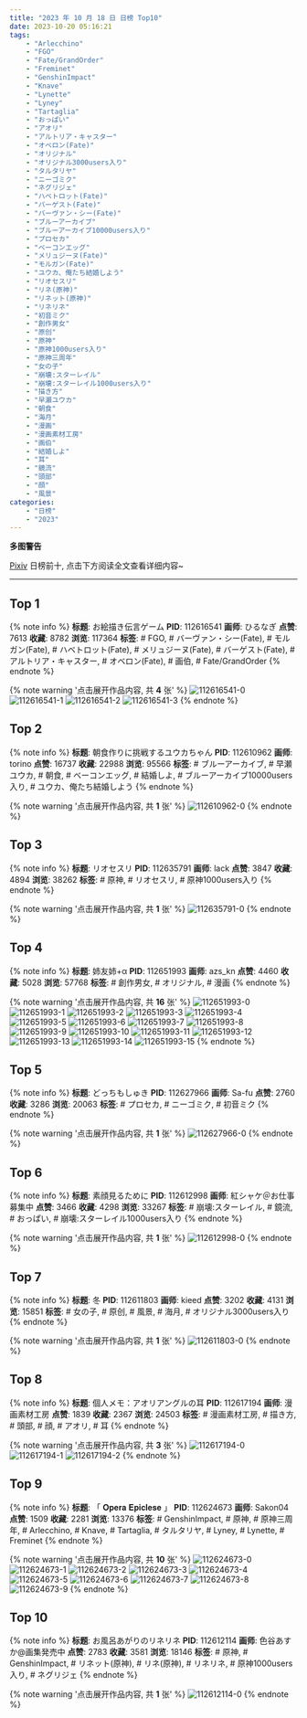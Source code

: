 ```yaml
---
title: "2023 年 10 月 18 日 日榜 Top10"
date: 2023-10-20 05:16:21
tags:
    - "Arlecchino"
    - "FGO"
    - "Fate/GrandOrder"
    - "Freminet"
    - "GenshinImpact"
    - "Knave"
    - "Lynette"
    - "Lyney"
    - "Tartaglia"
    - "おっぱい"
    - "アオリ"
    - "アルトリア・キャスター"
    - "オベロン(Fate)"
    - "オリジナル"
    - "オリジナル3000users入り"
    - "タルタリヤ"
    - "ニーゴミク"
    - "ネグリジェ"
    - "ハベトロット(Fate)"
    - "バーゲスト(Fate)"
    - "バーヴァン・シー(Fate)"
    - "ブルーアーカイブ"
    - "ブルーアーカイブ10000users入り"
    - "プロセカ"
    - "ベーコンエッグ"
    - "メリュジーヌ(Fate)"
    - "モルガン(Fate)"
    - "ユウカ、俺たち結婚しよう"
    - "リオセスリ"
    - "リネ(原神)"
    - "リネット(原神)"
    - "リネリネ"
    - "初音ミク"
    - "創作男女"
    - "原创"
    - "原神"
    - "原神1000users入り"
    - "原神三周年"
    - "女の子"
    - "崩壊:スターレイル"
    - "崩壊:スターレイル1000users入り"
    - "描き方"
    - "早瀬ユウカ"
    - "朝食"
    - "海月"
    - "漫画"
    - "漫画素材工房"
    - "画伯"
    - "結婚しよ"
    - "耳"
    - "鏡流"
    - "頭部"
    - "顔"
    - "風景"
categories:
    - "日榜"
    - "2023"
---
```


<i class="fa fa-triangle-exclamation"></i>**多图警告**<i class="fa fa-triangle-exclamation"></i>

[Pixiv](https://www.pixiv.net/) 日榜前十, 点击下方阅读全文查看详细内容~

<!-- more -->

---

## Top 1

{% note info %}
**标题**: お絵描き伝言ゲーム
**PID**: 112616541 **画师**: ひるなぎ
**点赞**: 7613 **收藏**: 8782 **浏览**: 117364
**标签**: # FGO, # バーヴァン・シー(Fate), # モルガン(Fate), # ハベトロット(Fate), # メリュジーヌ(Fate), # バーゲスト(Fate), # アルトリア・キャスター, # オベロン(Fate), # 画伯, # Fate/GrandOrder
{% endnote %}

{% note warning '点击展开作品内容, 共 **4** 张' %}
![112616541-0](https://i.pixiv.re/img-original/img/2023/10/17/06/00/08/112616541_p0.jpg)
![112616541-1](https://i.pixiv.re/img-original/img/2023/10/17/06/00/08/112616541_p1.jpg)
![112616541-2](https://i.pixiv.re/img-original/img/2023/10/17/06/00/08/112616541_p2.jpg)
![112616541-3](https://i.pixiv.re/img-original/img/2023/10/17/06/00/08/112616541_p3.jpg)
{% endnote %}

## Top 2

{% note info %}
**标题**: 朝食作りに挑戦するユウカちゃん
**PID**: 112610962 **画师**: torino
**点赞**: 16737 **收藏**: 22988 **浏览**: 95566
**标签**: # ブルーアーカイブ, # 早瀬ユウカ, # 朝食, # ベーコンエッグ, # 結婚しよ, # ブルーアーカイブ10000users入り, # ユウカ、俺たち結婚しよう
{% endnote %}

{% note warning '点击展开作品内容, 共 **1** 张' %}
![112610962-0](https://i.pixiv.re/img-original/img/2023/10/17/00/00/19/112610962_p0.jpg)
{% endnote %}

## Top 3

{% note info %}
**标题**: リオセスリ
**PID**: 112635791 **画师**: lack
**点赞**: 3847 **收藏**: 4894 **浏览**: 38262
**标签**: # 原神, # リオセスリ, # 原神1000users入り
{% endnote %}

{% note warning '点击展开作品内容, 共 **1** 张' %}
![112635791-0](https://i.pixiv.re/img-original/img/2023/10/18/00/00/39/112635791_p0.jpg)
{% endnote %}

## Top 4

{% note info %}
**标题**: 姉友姉+α
**PID**: 112651993 **画师**: azs_kn
**点赞**: 4460 **收藏**: 5028 **浏览**: 57768
**标签**: # 創作男女, # オリジナル, # 漫画
{% endnote %}

{% note warning '点击展开作品内容, 共 **16** 张' %}
![112651993-0](https://i.pixiv.re/img-original/img/2023/10/18/18/46/50/112651993_p0.jpg)
![112651993-1](https://i.pixiv.re/img-original/img/2023/10/18/18/46/50/112651993_p1.jpg)
![112651993-2](https://i.pixiv.re/img-original/img/2023/10/18/18/46/50/112651993_p2.jpg)
![112651993-3](https://i.pixiv.re/img-original/img/2023/10/18/18/46/50/112651993_p3.jpg)
![112651993-4](https://i.pixiv.re/img-original/img/2023/10/18/18/46/50/112651993_p4.jpg)
![112651993-5](https://i.pixiv.re/img-original/img/2023/10/18/18/46/50/112651993_p5.jpg)
![112651993-6](https://i.pixiv.re/img-original/img/2023/10/18/18/46/50/112651993_p6.jpg)
![112651993-7](https://i.pixiv.re/img-original/img/2023/10/18/18/46/50/112651993_p7.jpg)
![112651993-8](https://i.pixiv.re/img-original/img/2023/10/18/18/46/50/112651993_p8.jpg)
![112651993-9](https://i.pixiv.re/img-original/img/2023/10/18/18/46/50/112651993_p9.jpg)
![112651993-10](https://i.pixiv.re/img-original/img/2023/10/18/18/46/50/112651993_p10.jpg)
![112651993-11](https://i.pixiv.re/img-original/img/2023/10/18/18/46/50/112651993_p11.jpg)
![112651993-12](https://i.pixiv.re/img-original/img/2023/10/18/18/46/50/112651993_p12.jpg)
![112651993-13](https://i.pixiv.re/img-original/img/2023/10/18/18/46/50/112651993_p13.jpg)
![112651993-14](https://i.pixiv.re/img-original/img/2023/10/18/18/46/50/112651993_p14.jpg)
![112651993-15](https://i.pixiv.re/img-original/img/2023/10/18/18/46/50/112651993_p15.jpg)
{% endnote %}

## Top 5

{% note info %}
**标题**: どっちもしゅき
**PID**: 112627966 **画师**: Sa-fu
**点赞**: 2760 **收藏**: 3286 **浏览**: 20063
**标签**: # プロセカ, # ニーゴミク, # 初音ミク
{% endnote %}

{% note warning '点击展开作品内容, 共 **1** 张' %}
![112627966-0](https://i.pixiv.re/img-original/img/2023/10/17/19/20/34/112627966_p0.jpg)
{% endnote %}

## Top 6

{% note info %}
**标题**: 素顔見るために
**PID**: 112612998 **画师**: 紅シャケ＠お仕事募集中
**点赞**: 3466 **收藏**: 4298 **浏览**: 33267
**标签**: # 崩壊:スターレイル, # 鏡流, # おっぱい, # 崩壊:スターレイル1000users入り
{% endnote %}

{% note warning '点击展开作品内容, 共 **1** 张' %}
![112612998-0](https://i.pixiv.re/img-original/img/2023/10/17/01/03/07/112612998_p0.jpg)
{% endnote %}

## Top 7

{% note info %}
**标题**: 冬
**PID**: 112611803 **画师**: kieed
**点赞**: 3202 **收藏**: 4131 **浏览**: 15851
**标签**: # 女の子, # 原创, # 風景, # 海月, # オリジナル3000users入り
{% endnote %}

{% note warning '点击展开作品内容, 共 **1** 张' %}
![112611803-0](https://i.pixiv.re/img-original/img/2023/10/17/00/19/34/112611803_p0.jpg)
{% endnote %}

## Top 8

{% note info %}
**标题**: 個人メモ：アオリアングルの耳
**PID**: 112617194 **画师**: 漫画素材工房
**点赞**: 1839 **收藏**: 2367 **浏览**: 24503
**标签**: # 漫画素材工房, # 描き方, # 頭部, # 顔, # アオリ, # 耳
{% endnote %}

{% note warning '点击展开作品内容, 共 **3** 张' %}
![112617194-0](https://i.pixiv.re/img-original/img/2023/10/17/07/00/04/112617194_p0.jpg)
![112617194-1](https://i.pixiv.re/img-original/img/2023/10/17/07/00/04/112617194_p1.jpg)
![112617194-2](https://i.pixiv.re/img-original/img/2023/10/17/07/00/04/112617194_p2.jpg)
{% endnote %}

## Top 9

{% note info %}
**标题**: 「 𝐎𝐩𝐞𝐫𝐚 𝐄𝐩𝐢𝐜𝐥𝐞𝐬𝐞 」
**PID**: 112624673 **画师**: Sakon04
**点赞**: 1509 **收藏**: 2281 **浏览**: 13376
**标签**: # GenshinImpact, # 原神, # 原神三周年, # Arlecchino, # Knave, # Tartaglia, # タルタリヤ, # Lyney, # Lynette, # Freminet
{% endnote %}

{% note warning '点击展开作品内容, 共 **10** 张' %}
![112624673-0](https://i.pixiv.re/img-original/img/2023/10/17/16/43/36/112624673_p0.jpg)
![112624673-1](https://i.pixiv.re/img-original/img/2023/10/17/16/43/36/112624673_p1.jpg)
![112624673-2](https://i.pixiv.re/img-original/img/2023/10/17/16/43/36/112624673_p2.jpg)
![112624673-3](https://i.pixiv.re/img-original/img/2023/10/17/16/43/36/112624673_p3.jpg)
![112624673-4](https://i.pixiv.re/img-original/img/2023/10/17/16/43/36/112624673_p4.jpg)
![112624673-5](https://i.pixiv.re/img-original/img/2023/10/17/16/43/36/112624673_p5.jpg)
![112624673-6](https://i.pixiv.re/img-original/img/2023/10/17/16/43/36/112624673_p6.jpg)
![112624673-7](https://i.pixiv.re/img-original/img/2023/10/17/16/43/36/112624673_p7.jpg)
![112624673-8](https://i.pixiv.re/img-original/img/2023/10/17/16/43/36/112624673_p8.jpg)
![112624673-9](https://i.pixiv.re/img-original/img/2023/10/17/16/43/36/112624673_p9.jpg)
{% endnote %}

## Top 10

{% note info %}
**标题**: お風呂あがりのリネリネ
**PID**: 112612114 **画师**: 色谷あすか@画集発売中
**点赞**: 2783 **收藏**: 3581 **浏览**: 18146
**标签**: # 原神, # GenshinImpact, # リネット(原神), # リネ(原神), # リネリネ, # 原神1000users入り, # ネグリジェ
{% endnote %}

{% note warning '点击展开作品内容, 共 **1** 张' %}
![112612114-0](https://i.pixiv.re/img-original/img/2023/10/17/00/30/01/112612114_p0.png)
{% endnote %}
